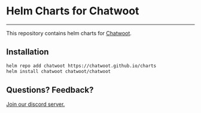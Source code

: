 # Helm Charts for Chatwoot

---
This repository contains helm charts for [Chatwoot](https://chatwoot.com).

## Installation

```bash
helm repo add chatwoot https://chatwoot.github.io/charts
helm install chatwoot chatwoot/chatwoot
```

## Questions? Feedback?

[Join our discord server.](https://discord.gg/cJXdrwS)
